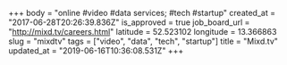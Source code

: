 +++
body = "online #video #data services; #tech #startup"
created_at = "2017-06-28T20:26:39.836Z"
is_approved = true
job_board_url = "http://mixd.tv/careers.html"
latitude = 52.523102
longitude = 13.366863
slug = "mixdtv"
tags = ["video", "data", "tech", "startup"]
title = "Mixd.tv"
updated_at = "2019-06-16T10:36:08.531Z"
+++
